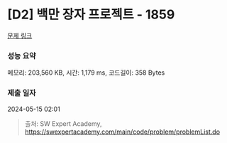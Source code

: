 # [D2] 백만 장자 프로젝트 - 1859 

[문제 링크](https://swexpertacademy.com/main/code/problem/problemDetail.do?contestProbId=AV5LrsUaDxcDFAXc) 

### 성능 요약

메모리: 203,560 KB, 시간: 1,179 ms, 코드길이: 358 Bytes

### 제출 일자

2024-05-15 02:01



> 출처: SW Expert Academy, https://swexpertacademy.com/main/code/problem/problemList.do